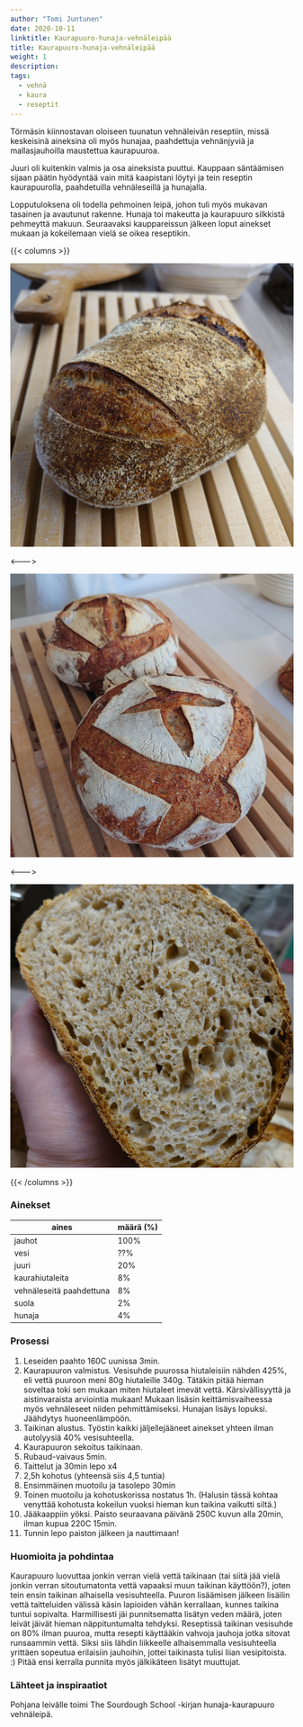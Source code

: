 ```yaml
---
author: "Tomi Juntunen"
date: 2020-10-11
linktitle: Kaurapuuro-hunaja-vehnäleipää
title: Kaurapuuro-hunaja-vehnäleipää
weight: 1
description: 
tags:
  - vehnä
  - kaura
  - reseptit
---
```


Törmäsin kiinnostavan oloiseen tuunatun vehnäleivän reseptiin, missä
keskeisinä aineksina oli myös hunajaa, paahdettuja vehnänjyviä ja
mallasjauhoilla maustettua kaurapuuroa.

Juuri oli kuitenkin valmis ja osa aineksista puuttui.
Kauppaan säntäämisen sijaan päätin hyödyntää vain mitä kaapistani löytyi
ja tein reseptin kaurapuurolla, paahdetuilla vehnäleseillä ja hunajalla.

Lopputuloksena oli todella pehmoinen leipä, johon tuli myös mukavan
tasainen ja avautunut rakenne. Hunaja toi makeutta ja kaurapuuro
silkkistä pehmeyttä makuun. Seuraavaksi kauppareissun jälkeen loput ainekset
mukaan ja kokeilemaan vielä se oikea reseptikin.

{{< columns >}}

[![](/leivonta/kaurapuuro-hunaja-vehnaleipa-1.jpg)](/leivonta/kaurapuuro-hunaja-vehnaleipa-1.jpg)

<--->

[![](/leivonta/kaurapuuro-hunaja-vehnaleipa-2.jpg)](/leivonta/kaurapuuro-hunaja-vehnaleipa-2.jpg)

<--->

[![](/leivonta/kaurapuuro-hunaja-vehnaleipa-3.jpg)](/leivonta/kaurapuuro-hunaja-vehnaleipa-3.jpg)

{{< /columns >}}

### Ainekset

|aines|määrä (%)|
|-|-|
|jauhot|100%|
|vesi|??%|
|juuri|20%|
|kaurahiutaleita|8%|
|vehnäleseitä paahdettuna|8%|
|suola|2%|
|hunaja|4%|

### Prosessi

1. Leseiden paahto 160C uunissa 3min.
2. Kaurapuuron valmistus. Vesisuhde puurossa hiutaleisiin nähden 425%, eli vettä puuroon meni 80g hiutaleille 340g.
Tätäkin pitää hieman soveltaa toki sen mukaan miten hiutaleet imevät vettä. Kärsivällisyyttä ja aistinvaraista arviointia mukaan!
Mukaan lisäsin keittämisvaiheessa myös vehnäleseet niiden pehmittämiseksi. Hunajan lisäys lopuksi. Jäähdytys
huoneenlämpöön.
3. Taikinan alustus. Työstin kaikki jäljellejääneet ainekset yhteen ilman autolyysiä 40% vesisuhteella.
4. Kaurapuuron sekoitus taikinaan.
5. Rubaud-vaivaus 5min.
6. Taittelut ja 30min lepo x4
7. 2,5h kohotus (yhteensä siis 4,5 tuntia)
8. Ensimmäinen muotoilu ja tasolepo 30min
9. Toinen muotoilu ja kohotuskorissa nostatus 1h. (Halusin tässä kohtaa venyttää kohotusta kokeilun vuoksi hieman kun taikina vaikutti siltä.)
10. Jääkaappiin yöksi. Paisto seuraavana päivänä 250C kuvun alla 20min, ilman kupua 220C 15min.
11. Tunnin lepo paiston jälkeen ja nauttimaan!

### Huomioita ja pohdintaa

Kaurapuuro luovuttaa jonkin verran vielä vettä taikinaan (tai siitä jää vielä
jonkin verran sitoutumatonta vettä vapaaksi muun taikinan käyttöön?), joten
tein ensin taikinan alhaisella vesisuhteella. Puuron lisäämisen jälkeen
lisäilin vettä taitteluiden välissä käsin lapioiden vähän kerrallaan, kunnes taikina tuntui sopivalta.
Harmillisesti jäi punnitsematta lisätyn veden määrä, joten leivät jäivät
hieman näppituntumalta tehdyksi. Reseptissä taikinan vesisuhde on 80% ilman
puuroa, mutta resepti käyttääkin vahvoja jauhoja jotka sitovat runsaammin vettä.
Siksi siis lähdin liikkeelle alhaisemmalla vesisuhteella yrittäen sopeutua
erilaisiin jauhoihin, jottei taikinasta tulisi liian vesipitoista. :)
Pitää ensi kerralla punnita myös jälkikäteen lisätyt muuttujat.

### Lähteet ja inspiraatiot

Pohjana leivälle toimi The Sourdough School -kirjan hunaja-kaurapuuro vehnäleipä.
